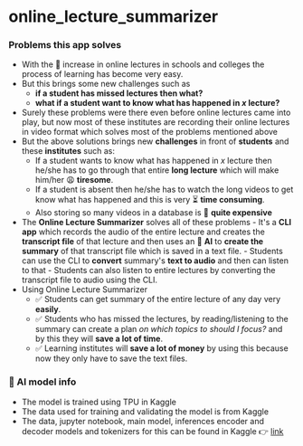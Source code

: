 # online_lecture_summarizer

### Problems this app solves
  - With the 🚀 increase in online lectures in schools and colleges the process of learning has become very easy.
  - But this brings some new challenges such as 
    - __if a student has missed  lectures then what?__
    - __what if a student want to know what has happened in _x_ lecture?__
  - Surely these problems were there even before online lectures came into play, but now most of these institutes are recording their online lectures in video format which solves most of the problems mentioned above
  - But the above solutions brings new **challenges** in front of **students** and these **institutes** such as:
    - If a student wants to know what has happened in _x_ lecture then he/she has to go through that entire **long lecture** which will make him/her 😩 **tiresome**.
    - If a student is absent then he/she has to watch the long videos to get know what has happened and this is very ⏳ **time consuming**.
    - Also storing so many videos in a database is 💸 **quite expensive**
- The **Online Lecture Summarizer** solves all of these problems
	  - It's a **CLI app** which records the audio of the entire lecture and creates the **transcript file** of that lecture and then uses an 🤖 **AI** to **create the summary** of that transcript file which is saved in a text file.
	  - Students can use the CLI to **convert** summary's **text to audio** and then can listen to that
	  - Students can also listen to entire lectures by converting the transcript file to audio using the CLI.
- Using Online Lecture Summarizer
	- ✅ Students can get summary of the entire lecture of any day very **easily**.
	- ✅ Students who has missed the lectures, by reading/listening to the summary can create a plan _on which topics to should I focus?_ and by this they will  **save a lot of time**.
	- ✅ Learning institutes will **save a lot of money** by using this because now they only have to save the text files. 

### 🤖 AI model info
- The model is trained using TPU in Kaggle
- The data used for training and validating the model is from Kaggle
- The data, jupyter notebook, main model, inferences encoder and decoder models and tokenizers for this can be found in Kaggle 👉 [link](https://www.kaggle.com/akashsdas/text-summarization)
